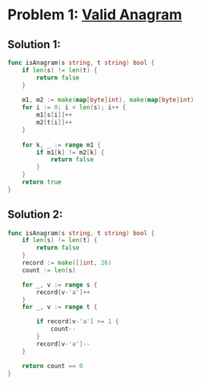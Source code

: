 # Problem 1: [Valid Anagram](https://leetcode.com/problems/valid-anagram/description/)

## Solution 1:
```go
func isAnagram(s string, t string) bool {
    if len(s) != len(t) {
        return false
    }
    
    m1, m2 := make(map[byte]int), make(map[byte]int)
    for i := 0; i < len(s); i++ {
        m1[s[i]]++
        m2[t[i]]++
    }
    
    for k, _ := range m1 {
        if m1[k] != m2[k] {
            return false
        }
    }
    return true
}
```

## Solution 2:
```go
func isAnagram(s string, t string) bool {
    if len(s) != len(t) {
        return false
    }
    record := make([]int, 26)
    count := len(s)

    for _, v := range s {
        record[v-'a']++
    }
    for _, v := range t {

        if record[v-'a'] >= 1 {
            count--
        }
        record[v-'a']--
    }

    return count == 0
}
```
